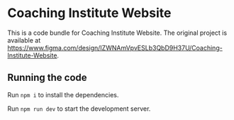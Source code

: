 
  # Coaching Institute Website

  This is a code bundle for Coaching Institute Website. The original project is available at https://www.figma.com/design/IZWNAmVpvESLb3QbD9H37U/Coaching-Institute-Website.

  ## Running the code

  Run `npm i` to install the dependencies.

  Run `npm run dev` to start the development server.
  